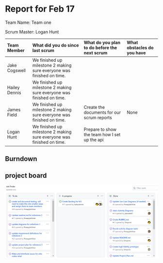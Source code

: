 # Report for Feb 17

Team Name: Team one

Scrum Master: Logan Hunt

| Team Member | What did you do since last scrum | What do you plan to do before the next scrum | What obstacles do you have |
| :--- | :--- | :--- | :--- |
| Jake Cogswell | We finished up milestone 2 making sure everyone was finished on time. | | | 
| Hailey Dennis | We finished up milestone 2 making sure everyone was finished on time. | | |
| James Field | We finished up milestone 2 making sure everyone was finished on time. | Create the documents for our scrum reports | None |
| Logan Hunt | We finished up milestone 2 making sure everyone was finished on time. | Prepare to show the team how I set up the api | |

## Burndown



## project board

![feb17.png](project_board/feb17.PNG)
